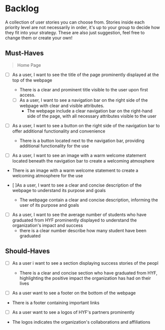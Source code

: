 # Backlog

A collection of user stories you can choose from. Stories inside each priority
level are not necessarily in order, it's up to your group to decide how they fit
into your strategy. These are also just suggestion, feel free to change them or
create your own!

## Must-Haves

> Home Page

- [ ] As a user, I want to see the title of the page prominently displayed at
      the top of the webpage

  - There is a clear and prominent title visible to the user upon first access.

  - [ ] As a user, I want to see a navigation bar on the right side of the
        webpage with clear and visible attributes.
    - The webpage include a clear navigation bar on the right-hand side of the
      page, with all necessary attributes visible to the user

- [ ] As a user, I want to see a button on the right side of the navigation bar
      to offer additional functionality and convenience

  - There is a button located next to the navigation bar, providing additional
    functionality for the use

- [ ] As a user, I want to see an image with a warm welcome statement located
      beneath the navigation bar to create a welcoming atmosphere
- There is an image with a warm welcome statement to create a welcoming
  atmosphere for the use

- [ ]As a user, I want to see a clear and concise description of the webpage to
  understand its purpose and goals
  - The webpage contain a clear and concise description, informing the user of
    its purpose and goals
- [ ] As a user, I want to see the average number of students who have graduated
      from HYF prominently displayed to understand the organization's impact and
      success
  - there is a clear number describe how many student have been graduated

## Should-Haves

- [ ] As a user i want to see a section displaying success stories of the peopl

  - There is a clear and concise section who have graduated from HYF,
    highlighting the positive impact the organization has had on their lives

- [ ] As a user want to see a footer on the bottom of the webpage
- There is a footer containing important links

- [ ] As a user want to see a logos of HYF's partners prominently
- The logos indicates the organization's collaborations and affiliations
